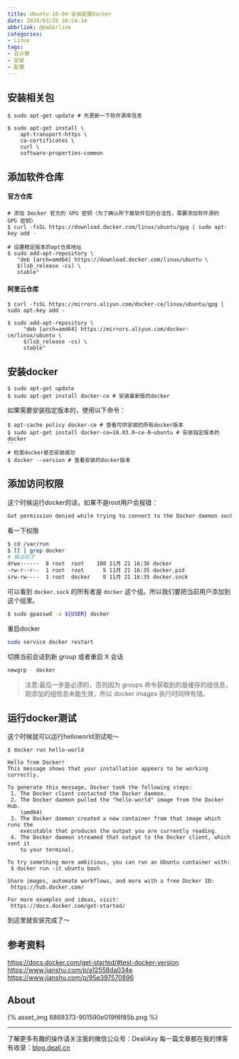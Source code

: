```yaml
---
title: Ubuntu-16-04-安装配置Docker
date: 2020/03/28 16:24:14
abbrlink: @@abbrlink
categories:
- Linux
tags:
- 云计算
- 安装
- 配置
---
```

## 安装相关包
```
$ sudo apt-get update # 先更新一下软件源库信息

$ sudo apt-get install \
    apt-transport-https \
    ca-certificates \
    curl \
    software-properties-common
```

## 添加软件仓库
#### 官方仓库
```
# 添加 Docker 官方的 GPG 密钥（为了确认所下载软件包的合法性，需要添加软件源的 GPG 密钥）
$ curl -fsSL https://download.docker.com/linux/ubuntu/gpg | sudo apt-key add -

# 设置稳定版本的apt仓库地址
$ sudo add-apt-repository \
   "deb [arch=amd64] https://download.docker.com/linux/ubuntu \
   $(lsb_release -cs) \
   stable"
```

#### 阿里云仓库
```
$ curl -fsSL https://mirrors.aliyun.com/docker-ce/linux/ubuntu/gpg | sudo apt-key add -

$ sudo add-apt-repository \
     "deb [arch=amd64] https://mirrors.aliyun.com/docker-ce/linux/ubuntu \
     $(lsb_release -cs) \
     stable"
```


## 安装docker
```
$ sudo apt-get update
$ sudo apt-get install docker-ce # 安装最新版的docker
```

如果需要安装指定版本的，使用以下命令：
```
$ apt-cache policy docker-ce # 查看可供安装的所有docker版本
$ sudo apt-get install docker-ce=18.03.0~ce-0~ubuntu # 安装指定版本的docker
``
# 检查docker是否安装成功
$ docker --version # 查看安装的docker版本
```

## 添加访问权限
这个时候运行docker的话，如果不是root用户会报错：
```bash
Got permission denied while trying to connect to the Docker daemon socket at unix:///var/run/docker.sock: Get http://%2Fvar%2Frun%2Fdocker.sock/v1.26/images/json: dial unix /var/run/docker.sock: connect: permission denied
```

看一下权限
```bash
$ cd /var/run
$ ll | grep docker
# 输出如下
drwx------  8 root  root    180 11月 21 16:36 docker
-rw-r--r--  1 root  root      5 11月 21 16:35 docker.pid
srw-rw----  1 root  docker    0 11月 21 16:35 docker.sock
```

可以看到 `docker.sock` 的所有者是 `docker` 这个组。所以我们要把当前用户添加到这个组里。

```bash
$ sudo gpasswd -a ${USER} docker
```

重启docker
```bash
sudo service docker restart
```

切换当前会话到新 group 或者重启 X 会话
```bash
newgrp - docker
```
>注意:最后一步是必须的，否则因为 groups 命令获取到的是缓存的组信息，刚添加的组信息未能生效，所以 docker images 执行时同样有错。

## 运行docker测试
这个时候就可以运行helloworld测试啦～

```
$ docker run hello-world

Hello from Docker!
This message shows that your installation appears to be working correctly.

To generate this message, Docker took the following steps:
 1. The Docker client contacted the Docker daemon.
 2. The Docker daemon pulled the "hello-world" image from the Docker Hub.
    (amd64)
 3. The Docker daemon created a new container from that image which runs the
    executable that produces the output you are currently reading.
 4. The Docker daemon streamed that output to the Docker client, which sent it
    to your terminal.

To try something more ambitious, you can run an Ubuntu container with:
 $ docker run -it ubuntu bash

Share images, automate workflows, and more with a free Docker ID:
 https://hub.docker.com/

For more examples and ideas, visit:
 https://docs.docker.com/get-started/
```
到这里就安装完成了～

## 参考资料
https://docs.docker.com/get-started/#test-docker-version
https://www.jianshu.com/p/a12558da034e
https://www.jianshu.com/p/95e397570896


## About
{% asset_img 8869373-901590e019f6f85b.png %}

---------------
了解更多有趣的操作请关注我的微信公众号：DealiAxy
每一篇文章都在我的博客有收录：[blog.deali.cn](http://blog.deali.cn)
